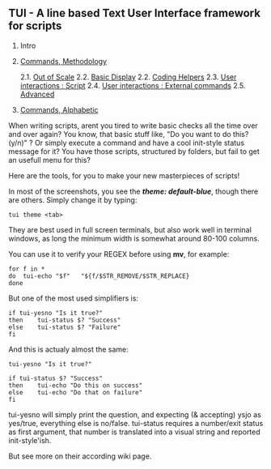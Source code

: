 ## TUI - A line based Text User Interface framework for scripts

1. Intro
2. [Commands, Methodology](https://github.com/sri-arjuna/tui/wiki#commands---methodology)

	2.1. [Out of Scale](https://github.com/sri-arjuna/tui/wiki#out-of-scale)
	2.2. [Basic Display](https://github.com/sri-arjuna/tui/wiki#basic-display)
	2.2. [Coding Helpers](https://github.com/sri-arjuna/tui/wiki#coding-helpers)
	2.3. [User interactions : Script](https://github.com/sri-arjuna/tui/wiki#user-interactions-:-script)
	2.4. [User interactions : External commands](https://github.com/sri-arjuna/tui/wiki#user-interactions-:-external-commands)
	2.5. [Advanced](https://github.com/sri-arjuna/tui/wiki#advanced)
3. [Commands, Alphabetic](https://github.com/sri-arjuna/tui/wiki#commands---alphabetic-order)

When writing scripts, arent you tired to write basic checks all the time over and over again?
You know, that basic stuff like, "Do you want to do this? (y/n)" ?
Or simply execute a command and have a cool init-style status message for it?
You have those scripts, structured by folders, but fail to get an usefull menu for this?

Here are the tools, for you to make your new masterpieces of scripts!

In most of the screenshots, you see the ***theme: default-blue***, though there are others.
Simply change it by typing:

	tui theme <tab>


They are best used in full screen terminals, but also work well in terminal windows, as long the minimum width is somewhat around 80-100 columns.

You can use it to verify your REGEX before using **mv**, for example:

	for f in *
	do	tui-echo "$f"	"${f/$STR_REMOVE/$STR_REPLACE}
	done
But one of the most used simplifiers is:

	if tui-yesno "Is it true?"
	then	tui-status $? "Success"
	else	tui-status $? "Failure"
	fi

And this is actualy almost the same:

	tui-yesno "Is it true?"
	
	if tui-status $? "Success"
	then	tui-echo "Do this on success"
	else	tui-echo "Do that on failure"
	fi

tui-yesno will simply print the question, and expecting (& accepting) ysjo as yes/true, everything else is no/false.
tui-status requires a number/exit status as first argument, that number is translated into a visual string and reported init-style'ish.

But see more on their according wiki page.